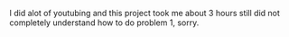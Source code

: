 I did alot of youtubing and this project took me about 3 hours
still did not completely understand how to do problem 1, sorry.